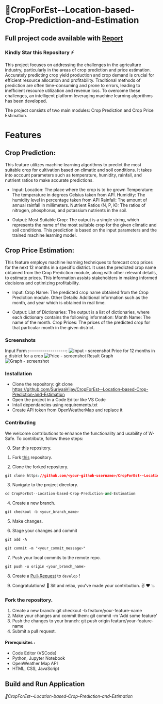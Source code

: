 # 🌾CropForEst--Location-based-Crop-Prediction-and-Estimation

## Full project code available with [Report](https://github.com/SuriyaaVijay/CropForEst--Location-based-Crop-Prediction-and-Estimation/blob/main/Review%20Documents/Project_Report.pdf) 

### Kindly Star this Repository ⚡
This project focuses on addressing the challenges in the agriculture industry, particularly in the areas of crop prediction and price estimation. Accurately predicting crop yield production and crop demand is crucial for efficient resource allocation and profitability. Traditional methods of prediction are often time-consuming and prone to errors, leading to inefficient resource utilization and revenue loss. To overcome these challenges, an intelligent platform leveraging machine learning algorithms has been developed.

The project consists of two main modules: Crop Prediction and Crop Price Estimation.


# Features
## Crop Prediction: 
This feature utilizes machine learning algorithms to predict the most suitable crop for cultivation based on climatic and soil conditions. It takes into account parameters such as temperature, humidity, rainfall, and nutrient ratios to make accurate predictions.

- Input:
Location: The place where the crop is to be grown
Temperature: The temperature in degrees Celsius taken from API.
Humidity: The humidity level in percentage taken from API
Rainfall: The amount of annual rainfall in millimeters.
Nutrient Ratios (N, P, K): The ratios of nitrogen, phosphorus, and potassium nutrients in the soil.

- Output:
Most Suitable Crop: The output is a single string, which represents the name of the most suitable crop for the given climatic and soil conditions. This prediction is based on the input parameters and the trained machine learning model.

## Crop Price Estimation: 
This feature employs machine learning techniques to forecast crop prices for the next 12 months in a specific district. It uses the predicted crop name obtained from the Crop Prediction module, along with other relevant details, to estimate prices. This information assists stakeholders in making informed decisions and optimizing profitability.

- Input:
Crop Name: The predicted crop name obtained from the Crop Prediction module.
Other Details: Additional information such as the month, and year which is obtained in real time.

- Output:
List of Dictionaries: The output is a list of dictionaries, where each dictionary contains the following information:
Month Name: The name of the month.
Crop Prices: The prices of the predicted crop for that particular month in the given district.

### Screenshots
Input Form 
:-------------------:
![Input - screenshot](https://github.com/SuriyaaVijay/CropForEst--Location-based-Crop-Prediction-and-Estimation/assets/92075531/7067569b-7a05-4c4d-9b72-489817398093)
Price for 12 months in a district for a crop
![Price - screenshot](https://github.com/SuriyaaVijay/CropForEst--Location-based-Crop-Prediction-and-Estimation/assets/92075531/ed77d42f-e7e3-4ab9-976f-e3d7f261cecb)
Result Graph 
![Graph - screenshot](https://github.com/SuriyaaVijay/CropForEst--Location-based-Crop-Prediction-and-Estimation/assets/92075531/f34840e5-c725-4e66-a990-7f192db546b0) 


### Installation
- Clone the repository: git clone https://github.com/SuriyaaVijay/CropForEst--Location-based-Crop-Prediction-and-Estimation
- Open the project in a Code Editor like VS Code
- Intall dependancies using requirements.txt
- Create API token from OpenWeatherMap and replace it 

### Contributing
We welcome contributions to enhance the functionality and usability of W-Safe. To contribute, follow these steps:

0. Star <a href="https://github.com/SuriyaaVijay/CropForEst--Location-based-Crop-Prediction-and-Estimation" title="this">this</a> repository.

1. Fork <a href="https://github.com/SuriyaaVijay/CropForEst--Location-based-Crop-Prediction-and-Estimation" title="this">this</a> repository.

2. Clone the forked repository.
```css
git clone https://github.com/<your-github-username>/CropForEst--Location-based-Crop-Prediction-and-Estimation
```
  
3. Navigate to the project directory.
```py
cd CropForEst--Location-based-Crop-Prediction-and-Estimation
```

4. Create a new branch.
```css
git checkout -b <your_branch_name>
```

5. Make changes.

6. Stage your changes and commit
```css
git add -A

git commit -m "<your_commit_message>"
```

7. Push your local commits to the remote repo.
```css
git push -u origin <your_branch_name>
```

8. Create a <a href="https://docs.github.com/en/github/collaborating-with-pull-requests/proposing-changes-to-your-work-with-pull-requests/creating-a-pull-request" title="Pull Request">Pull-Request</a> to `develop` !

9. Congratulations! 🎉 Sit and relax, you've made your contribution. ✌️ ❤️ 💥


### Fork the repository.
1. Create a new branch: git checkout -b feature/your-feature-name
2. Make your changes and commit them: git commit -m 'Add some feature'
3. Push the changes to your branch: git push origin feature/your-feature-name
4. Submit a pull request.

#### Prerequisites :
- Code Editor (VSCode)
- Python, Jupyter Notebook
- OpenWeather Map API
- HTML, CSS, JavaScript

## Build and Run Application

###### 🌾CropForEst--Location-based-Crop-Prediction-and-Estimation 
